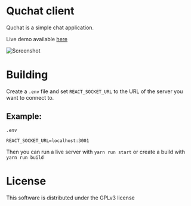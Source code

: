 # Quchat client
Quchat is a simple chat application.

Live demo available [here](https://quchat.herokuapp.com/)

![Screenshot](https://i.imgur.com/8a8kdS8l.png "Screenshot")

# Building
Create a `.env` file and set `REACT_SOCKET_URL` to the URL of the server you want to connect to.

## Example:
*`.env`*
```
REACT_SOCKET_URL=localhost:3001
```

Then you can run a live server with `yarn run start` or create a build with `yarn run build`

# License
This software is distributed under the GPLv3 license
